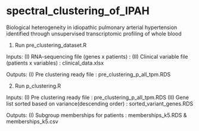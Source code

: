 # spectral_clustering_of_IPAH
Biological heterogeneity in idiopathic pulmonary arterial hypertension identified through unsupervised transcriptomic profiling of whole blood

1. Run pre_clustering_dataset.R
  
  Inputs:
      (I) RNA-sequencing file (genes x patients) : 
      (II) Clinical variable file (patients x variables) : clinical_data.xlsx
      
  Outputs:
      (I) Pre clustering ready file : pre_clustering_p_all_tpm.RDS
  

2. Run p_clustering.R
      
  Inputs:
      (I) Pre clustering ready file : pre_clustering_p_all_tpm.RDS
      (II) Gene list sorted based on variance(descending order) : sorted_variant_genes.RDS
      
  Outputs:
      (I) Subgroup memberships for patients : memberships_k5.RDS & memberships_k5.csv
  